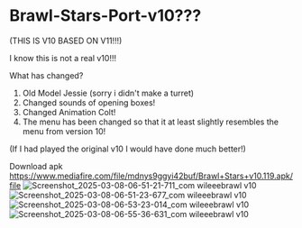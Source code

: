 # Brawl-Stars-Port-v10???
(THIS IS V10 BASED ON V11!!!)

I know this is not a real v10!!!

What has changed?
1. Old Model Jessie (sorry i didn't make a turret)
2. Changed sounds of opening boxes!
3. Changed Animation Colt!
4. The menu has been changed so that it at least slightly resembles the menu from version 10!

(If I had played the original v10 I would have done much better!)

Download apk
https://www.mediafire.com/file/mdnys9ggyi42buf/Brawl+Stars+v10.119.apk/file
![Screenshot_2025-03-08-06-51-21-711_com wileeebrawl v10](https://github.com/user-attachments/assets/c5d5ac20-ade8-4252-9751-c4867732dbc0)
![Screenshot_2025-03-08-06-51-23-677_com wileeebrawl v10](https://github.com/user-attachments/assets/e89195fa-cc22-485a-84d4-a99764e6c055)
![Screenshot_2025-03-08-06-53-23-014_com wileeebrawl v10](https://github.com/user-attachments/assets/51d77583-a9ef-4775-8a14-91a2c338d120)
![Screenshot_2025-03-08-06-55-36-631_com wileeebrawl v10](https://github.com/user-attachments/assets/1906c844-b52d-4c95-8be7-cc123ea1c99d)
